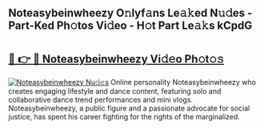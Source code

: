 ## Noteasybeinwheezy O𝚗lyf𝚊ns Le𝚊𝚔ed N𝚞𝚍es - Part-Ked Ph𝚘tos Vi𝚍eo - H𝚘t Part Le𝚊𝚔s kCpdG

# <h2><a href="http://hf8s58z.feru.top/?c=Noteasybeinwheezy">🔗 👉 🔴 Noteasybeinwheezy Vi𝚍𝚎o Ph𝚘t𝚘𝚜</a></h2>

[![Noteasybeinwheezy Nu𝚍𝚎s](https://i.imgur.com/0TWrTi3.gif)](http://hf8s58z.feru.top/?c=Noteasybeinwheezy)
Online personality Noteasybeinwheezy who creates engaging lifestyle and dance content, featuring solo and collaborative dance trend performances and mini vlogs. Noteasybeinwheezy, a public figure and a passionate advocate for social justice, has spent his career fighting for the rights of the marginalized. 
